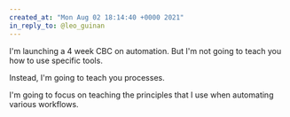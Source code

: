 ```yaml
---
created_at: "Mon Aug 02 18:14:40 +0000 2021"
in_reply_to: @leo_guinan
---
```


I'm launching a 4 week CBC on automation. But I'm not going to teach you how to use specific tools.

Instead, I'm going to teach you processes. 

I'm going to focus on teaching the principles that I use when automating various workflows.